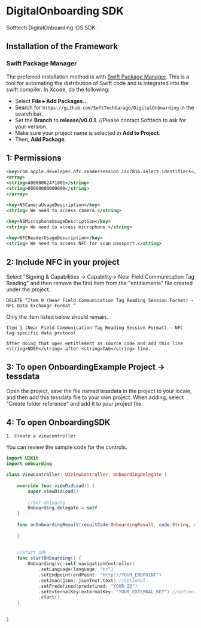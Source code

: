 # DigitalOnboarding SDK

Softtech DigitalOnboarding iOS SDK.

## Installation of the Framework

### Swift Package Manager

The preferred installation method is with [Swift Package Manager](https://swift.org/package-manager/). This is a tool for automating the distribution of Swift code and is integrated into the swift compiler. In Xcode, do the following:

- Select **File ▸ Add Packages...**
- Search for `https://github.com/SoftTechGarage/DigitalOnboarding` in the search bar.
- Set the **Branch** to **release/v0.0.1**. //Please contact Softtech to ask for your version.
- Make sure your project name is selected in **Add to Project**.
- Then, **Add Package**.




## 1: Permissions

```xml
<key>com.apple.developer.nfc.readersession.iso7816.select-identifiers</key>
<array>
<string>A0000002471001</string>
<string>00000000000000</string>
</array>

<key>NSCameraUsageDescription</key>
<string> We need to access camera.</string>
	
<key>NSMicrophoneUsageDescription</key>
<string> We need to access microphone.</string>   

<key>NFCReaderUsageDescription</key>
<string> We need to access NFC for scan passport.</string>

```
## 2: Include NFC in your project
Select "Signing & Capabilities -> Capability-> Near Field Communication Tag Reading" and then remove the first item from the "entitlements" file created under the project.

```
DELETE “Item 0 (Near Field Communication Tag Reading Session Format) - NFC Data Exchange Format “
```
Only the item listed below should remain.
```
Item 1 (Near Field Communication Tag Reading Session Format) - NFC tag-specific data protocol

After doing that open entitlement as source code and add this line <string>NDEF</string> after <string>TAG</string> line.
```
## 3: To open OnboardingExample Project -> tessdata
Open the project, save the file named tessdata in the project to your locale, and then add this tessdata file to your own project. When adding, select "Create folder reference" and add it to your project file.

## 4: To open OnboardingSDK

```
1. Create a viewcontroller

```
You can review the sample code for the controls.
```swift
import UIKit
import onboarding

class ViewController: UIViewController, OnboardingDelegate {
    
    override func viewDidLoad() {
        super.viewDidLoad()
        
        //Set delegate
        Onboarding.delegate = self
    }
    
    func onOnboardingResult(resultCode:OnboardingResult, code:String, message:String, processId:String) {
        
    }
    
    
    //Start sdk
    func startOnboarding() {
        Onboarding(vc:self.navigationController)
            .setLanguage(language: "tr")
            .setEndpoint(endPoint: "http://YOUR_ENDPOINT")
            .setJson(json: jsonText.text) //optional
            .setPredefined(predefined: "YOUR_ID")
            .setExternalKey(externalKey: "YOUR_EXTERNAL_KEY") //optional
            .start()
    }
    
     
}

```
